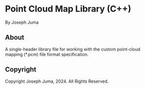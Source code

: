 # Point Cloud Map Library (C++)
By Joseph Juma

## About
A single-header library file for working with the custom point-cloud mapping (*.pcm) file format specification.

## Copyright
Copyright Joseph Juma, 2024. All Rights Reserved.

